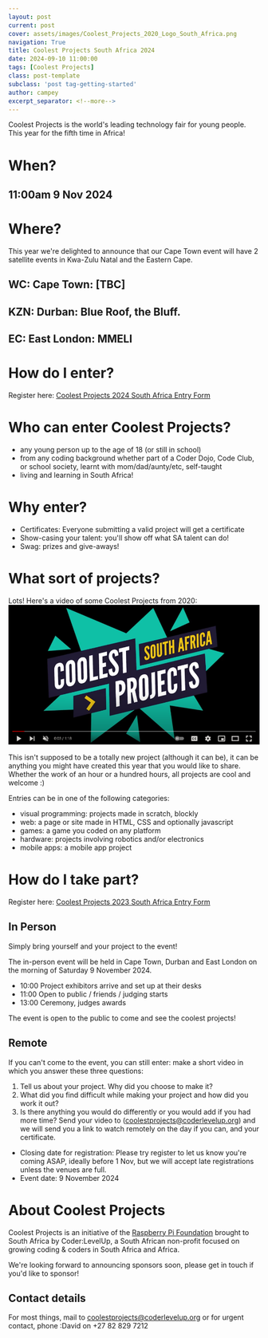```yaml
---
layout: post
current: post
cover: assets/images/Coolest_Projects_2020_Logo_South_Africa.png
navigation: True
title: Coolest Projects South Africa 2024
date: 2024-09-10 11:00:00
tags: [Coolest Projects]
class: post-template
subclass: 'post tag-getting-started'
author: campey
excerpt_separator: <!--more-->
---
```


Coolest Projects is the world's leading technology fair for young people. This year for the fifth time in Africa!

# When? 
## 11:00am 9 Nov 2024

# Where?

This year we're delighted to announce that our Cape Town event will have 2 satellite events in Kwa-Zulu Natal and the Eastern Cape.

## WC: Cape Town: [TBC]

## KZN: Durban: Blue Roof, the Bluff.

## EC: East London: MMELI


# How do I enter?

Register here: 
[Coolest Projects 2024 South Africa Entry Form](https://forms.gle/N4jmz7swTnH4TVN46)

<!--more-->
# Who can enter Coolest Projects?
 * any young person up to the age of 18 (or still in school)
 * from any coding background whether part of a Coder Dojo, Code Club, or school society, learnt with mom/dad/aunty/etc, self-taught
 * living and learning in South Africa!

# Why enter?
 * Certificates: Everyone submitting a valid project will get a certificate
 * Show-casing your talent: you'll show off what SA talent can do!
 * Swag: prizes and give-aways!

# What sort of projects?
Lots! Here's a video of some Coolest Projects from 2020: 
[![video of Coolest Projects from 2020](assets/images/coolestprojects-youtube.png
)](https://www.youtube.com/watch?v=C3B-UlnBlfg)

This isn't supposed to be a totally new project (although it can be), it can be anything you might have created this year that you would like to share. Whether the work of an hour or a hundred hours, all projects are cool and welcome :)

Entries can be in one of the following categories:
 * visual programming: projects made in scratch, blockly
 * web: a page or site made in HTML, CSS and optionally javascript
 * games: a game you coded on any platform
 * hardware: projects involving robotics and/or electronics
 * mobile apps: a mobile app project

# How do I take part?

Register here: 
[Coolest Projects 2023 South Africa Entry Form](https://forms.gle/N4jmz7swTnH4TVN46)

## In Person
Simply bring yourself and your project to the event!

The in-person event will be held in Cape Town, Durban and East London on the morning of Saturday 9 November 2024.
 * 10:00 Project exhibitors arrive and set up at their desks
 * 11:00 Open to public / friends / judging starts
 * 13:00 Ceremony, judges awards

The event is open to the public to come and see the coolest projects!

## Remote
If you can't come to the event, you  can still enter: make a short video in which you answer these three questions:
 1. Tell us about your project. Why did you choose to make it?
 2. What did you find difficult while making your project and how did you work it out?
 3. Is there anything you would do differently or you would add if you had more time?
Send your video to (coolestprojects@coderlevelup.org) and we will send you a link to watch remotely on the day if you can, and your certificate.


 * Closing date for registration: Please try register to let us know you're coming ASAP, ideally before 1 Nov, but we will accept late registrations unless the venues are full.
 * Event date: 9 November 2024

# About Coolest Projects

Coolest Projects is an initiative of the [Raspberry Pi Foundation](https://www.raspberrypi.org/) brought to South Africa by Coder:LevelUp, a South African non-profit focused on growing coding & coders in South Africa and Africa. 

We're looking forward to announcing sponsors soon, please get in touch if you'd like to sponsor! 

## Contact details
For most things, mail to coolestprojects@coderlevelup.org
or for urgent contact, phone :David on +27 82 829 7212

